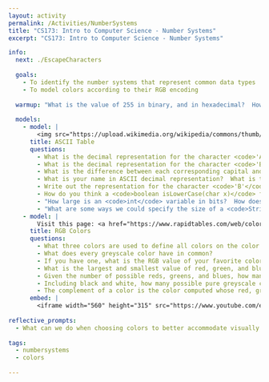```yaml
---
layout: activity
permalink: /Activities/NumberSystems
title: "CS173: Intro to Computer Science - Number Systems"
excerpt: "CS173: Intro to Computer Science - Number Systems"

info:
  next: ./EscapeCharacters
  
  goals: 
    - To identify the number systems that represent common data types
    - To model colors according to their RGB encoding
    
  warmup: "What is the value of 255 in binary, and in hexadecimal?  How about 256?"  
  
  models:
    - model: |   
        <img src="https://upload.wikimedia.org/wikipedia/commons/thumb/1/1b/ASCII-Table-wide.svg/1280px-ASCII-Table-wide.svg.png" alt="ASCII Table from Wikipedia">
      title: ASCII Table
      questions:
        - What is the decimal representation for the character <code>'A'</code>?  How about the newline character <code>\n</code>?
        - What is the decimal representation for the character <code>'B'</code>?  How about the character <code>'b'</code>?  What is the difference between them?  
        - What is the difference between each corresponding capital and lowercase letter?
        - What is your name in ASCII decimal representation?  What is this in binary?
        - Write out the representation for the character <code>'B'</code> in binary, and also the character <code>'b'</code>.  How does their binary differ?
        - How do you think a <code>boolean isLowerCase(char x)</code> function might work?
        - "How large is an <code>int</code> variable in bits?  How does this compare to a <code>String</code>?"
        - "What are some ways we could specify the size of a <code>String</code>?  In other words, how can we know when the <code>String</code> is finished?"
    - model: |
        Visit this page: <a href="https://www.rapidtables.com/web/color/RGB_Color.html">https://www.rapidtables.com/web/color/RGB_Color.html</a>
      title: RGB Colors
      questions:
        - What three colors are used to define all colors on the color wheel?
        - What does every greyscale color have in common?
        - If you have one, what is the RGB value of your favorite color (or choose any color!)?  What is the  value of the red, green, and blue components in hexadecimal? What is the value in the "#" box for this color?
        - What is the largest and smallest value of red, green, and blue that you can have?
        - Given the number of possible reds, greens, and blues, how many total colors can we represent?
        - Including black and white, how many possible pure greyscale colors can we represent?
        - The complement of a color is the color computed whose red, green, and blue values would create white light when combined with the original color.  What mathematical expressions might compute the complement of a color defined in RGB?
      embed: |
        <iframe width="560" height="315" src="https://www.youtube.com/embed/3uzcN9PHZZs" title="YouTube video player" frameborder="0" allow="accelerometer; autoplay; clipboard-write; encrypted-media; gyroscope; picture-in-picture" allowfullscreen></iframe>
        
reflective_prompts:
  - What can we do when choosing colors to better accommodate visually impaired or colorblind persons?
  
tags:
  - numbersystems
  - colors
  
---
```


